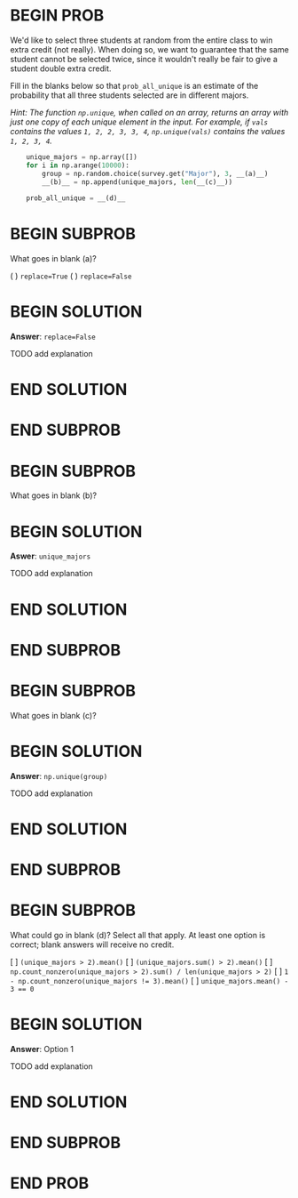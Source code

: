 # BEGIN PROB

We'd like to select three students at random from the entire class to
win extra credit (not really). When doing so, we want to guarantee that
the same student cannot be selected twice, since it wouldn't really be
fair to give a student double extra credit.

Fill in the blanks below so that `prob_all_unique` is an estimate of the
probability that all three students selected are in different majors.

*Hint: The function `np.unique`, when called on an array, returns an
array with just one copy of each unique element in the input. For
example, if `vals` contains the values `1, 2, 2, 3, 3, 4`,
`np.unique(vals)` contains the values `1, 2, 3, 4`.*


```py
    unique_majors = np.array([])
    for i in np.arange(10000):
        group = np.random.choice(survey.get("Major"), 3, __(a)__)
        __(b)__ = np.append(unique_majors, len(__(c)__))
        
    prob_all_unique = __(d)__
```

# BEGIN SUBPROB

What goes in blank (a)?

( ) `replace=True`
( ) `replace=False`

# BEGIN SOLUTION

**Answer**: `replace=False`

TODO add explanation

# END SOLUTION

# END SUBPROB


# BEGIN SUBPROB

What goes in blank (b)?

# BEGIN SOLUTION

**Aswer**: `unique_majors`

TODO add explanation

# END SOLUTION

# END SUBPROB


# BEGIN SUBPROB

What goes in blank (c)?

# BEGIN SOLUTION

**Answer**: `np.unique(group)`

TODO add explanation

# END SOLUTION

# END SUBPROB


# BEGIN SUBPROB

What could go in blank (d)? Select all that apply. At least one option
is correct; blank answers will receive no credit.

[ ] `(unique_majors > 2).mean()`
[ ] `(unique_majors.sum() > 2).mean()`
[ ] `np.count_nonzero(unique_majors > 2).sum() / len(unique_majors > 2)`
[ ] `1 - np.count_nonzero(unique_majors != 3).mean()`
[ ] `unique_majors.mean() - 3 == 0`

# BEGIN SOLUTION

**Answer**: Option 1

TODO add explanation

# END SOLUTION

# END SUBPROB

# END PROB